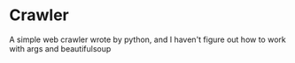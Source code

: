 # Crawler

A simple web crawler wrote by python, 
and I haven't figure out how to work with args and beautifulsoup 
